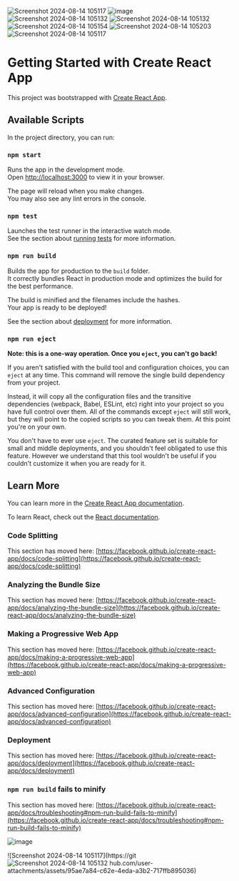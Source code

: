 ![Screenshot 2024-08-14 105117](https://github.com/user-attachments/assets/69c533b1-430b-4e9c-96f6-8ed8589ec94e)
![image](https://github.com/user-attachments/assets/9cb09bdc-3398-4a1c-9c13-9dce24311394)
![Screenshot 2024-08-14 105132](https://github.com/user-attachments/assets/16fdb5d2-7db3-4f42-8236-9fac6008c74f)
![Screenshot 2024-08-14 105132](https://github.com/user-attachments/assets/f18904e3-d2ee-4f36-bef8-a61c979e379c)
![Screenshot 2024-08-14 105154](https://github.com/user-attachments/assets/7d0399ef-e840-474c-a20c-87ac98cd839f)
![Screenshot 2024-08-14 105203](https://github.com/user-attachments/assets/be57e798-23d8-4ce0-8de3-74c42b4070eb)
![Screenshot 2024-08-14 105117](https://github.com/user-attachments/assets/5614ee1a-140d-44a0-b913-42ac939507ee)
# Getting Started with Create React App

This project was bootstrapped with [Create React App](https://github.com/facebook/create-react-app).

## Available Scripts

In the project directory, you can run:

### `npm start`

Runs the app in the development mode.\
Open [http://localhost:3000](http://localhost:3000) to view it in your browser.

The page will reload when you make changes.\
You may also see any lint errors in the console.

### `npm test`

Launches the test runner in the interactive watch mode.\
See the section about [running tests](https://facebook.github.io/create-react-app/docs/running-tests) for more information.

### `npm run build`

Builds the app for production to the `build` folder.\
It correctly bundles React in production mode and optimizes the build for the best performance.

The build is minified and the filenames include the hashes.\
Your app is ready to be deployed!

See the section about [deployment](https://facebook.github.io/create-react-app/docs/deployment) for more information.

### `npm run eject`

**Note: this is a one-way operation. Once you `eject`, you can't go back!**

If you aren't satisfied with the build tool and configuration choices, you can `eject` at any time. This command will remove the single build dependency from your project.

Instead, it will copy all the configuration files and the transitive dependencies (webpack, Babel, ESLint, etc) right into your project so you have full control over them. All of the commands except `eject` will still work, but they will point to the copied scripts so you can tweak them. At this point you're on your own.

You don't have to ever use `eject`. The curated feature set is suitable for small and middle deployments, and you shouldn't feel obligated to use this feature. However we understand that this tool wouldn't be useful if you couldn't customize it when you are ready for it.

## Learn More

You can learn more in the [Create React App documentation](https://facebook.github.io/create-react-app/docs/getting-started).

To learn React, check out the [React documentation](https://reactjs.org/).

### Code Splitting

This section has moved here: [https://facebook.github.io/create-react-app/docs/code-splitting](https://facebook.github.io/create-react-app/docs/code-splitting)

### Analyzing the Bundle Size

This section has moved here: [https://facebook.github.io/create-react-app/docs/analyzing-the-bundle-size](https://facebook.github.io/create-react-app/docs/analyzing-the-bundle-size)

### Making a Progressive Web App

This section has moved here: [https://facebook.github.io/create-react-app/docs/making-a-progressive-web-app](https://facebook.github.io/create-react-app/docs/making-a-progressive-web-app)

### Advanced Configuration

This section has moved here: [https://facebook.github.io/create-react-app/docs/advanced-configuration](https://facebook.github.io/create-react-app/docs/advanced-configuration)

### Deployment

This section has moved here: [https://facebook.github.io/create-react-app/docs/deployment](https://facebook.github.io/create-react-app/docs/deployment)

### `npm run build` fails to minify

This section has moved here: [https://facebook.github.io/create-react-app/docs/troubleshooting#npm-run-build-fails-to-minify](https://facebook.github.io/create-react-app/docs/troubleshooting#npm-run-build-fails-to-minify)


![image](https://github.com/user-attachments/assets/57afaf71-f58d-431d-8574-9ba0f436da45)

![Screenshot 2024-08-14 105117](https://git![Screenshot 2024-08-14 105132](https://github.com/user-attachments/assets/34d49bed-da10-4f90-bcb6-7b8d567bc448)
hub.com/user-attachments/assets/95ae7a84-c62e-4eda-a3b2-717ffb895036)




